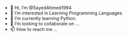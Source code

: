 - 👋 Hi, I’m @SayedAhmed1994
- 👀 I’m interested in Learning Programming Languages.
- 🌱 I’m currently learning Python.
- 💞️ I’m looking to collaborate on ...
- 📫 How to reach me ...

<!---
SayedAhmed1994/SayedAhmed1994 is a ✨ special ✨ repository because its `README.md` (this file) appears on your GitHub profile.
You can click the Preview link to take a look at your changes.
--->
